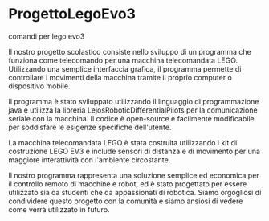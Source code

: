 # ProgettoLegoEvo3
comandi per lego evo3

Il nostro progetto scolastico consiste nello sviluppo di un programma che funziona come telecomando per una macchina telecomandata LEGO.
Utilizzando una semplice interfaccia grafica, il programma permette di controllare i movimenti della macchina tramite il proprio computer o dispositivo mobile.

Il programma è stato sviluppato utilizzando il linguaggio di programmazione java e utilizza la libreria LejosRoboticDifferentialPilots per la comunicazione seriale con la macchina.
Il codice è open-source e facilmente modificabile per soddisfare le esigenze specifiche dell'utente.

La macchina telecomandata LEGO è stata costruita utilizzando i kit di costruzione LEGO EV3 e include sensori di distanza e di movimento per una maggiore interattività con l'ambiente circostante.

Il nostro programma rappresenta una soluzione semplice ed economica per il controllo remoto di macchine e robot, ed è stato progettato per essere utilizzato sia da studenti che da appassionati di robotica.
Siamo orgogliosi di condividere questo progetto con la comunità e siamo ansiosi di vedere come verrà utilizzato in futuro.

